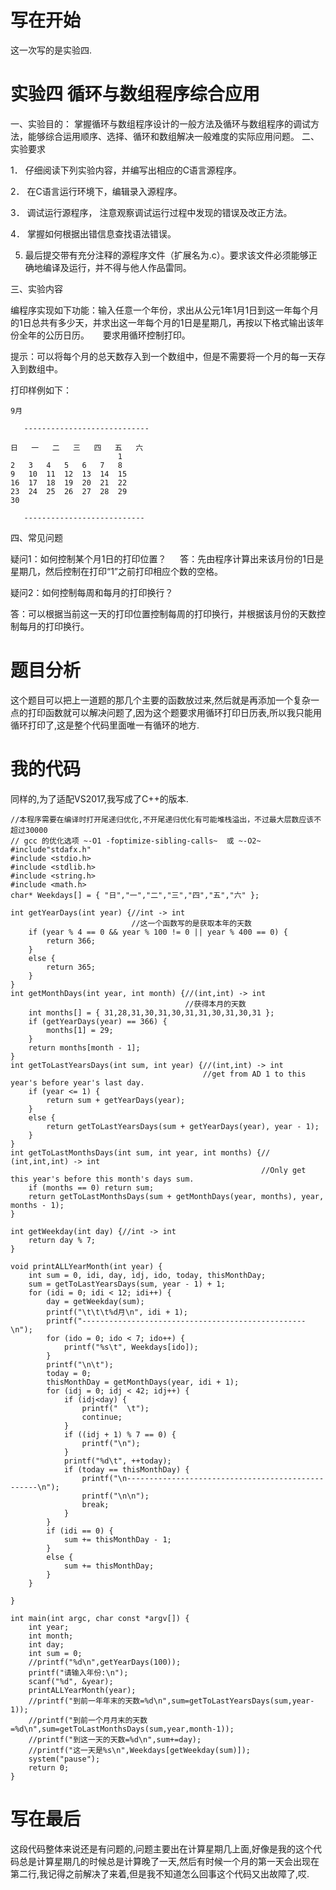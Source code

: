 # 写在开始
这一次写的是实验四.
# 实验四  循环与数组程序综合应用

一、实验目的：
掌握循环与数组程序设计的一般方法及循环与数组程序的调试方法，能够综合运用顺序、选择、循环和数组解决一般难度的实际应用问题。
二、实验要求

1． 仔细阅读下列实验内容，并编写出相应的C语言源程序。

2． 在C语言运行环境下，编辑录入源程序。

3． 调试运行源程序， 注意观察调试运行过程中发现的错误及改正方法。

4． 掌握如何根据出错信息查找语法错误。

5. 最后提交带有充分注释的源程序文件（扩展名为.c）。要求该文件必须能够正确地编译及运行，并不得与他人作品雷同。

三、实验内容

编程序实现如下功能：输入任意一个年份，求出从公元1年1月1日到这一年每个月的1日总共有多少天，并求出这一年每个月的1日是星期几，再按以下格式输出该年份全年的公历日历。
　
要求用循环控制打印。

提示：可以将每个月的总天数存入到一个数组中，但是不需要将一个月的每一天存入到数组中。

打印样例如下：                        
```
9月

   ----------------------------

日	一	二	三	四	五	六
						1
2	3	4	5	6	7	8
9	10	11	12	13	14	15
16	17	18	19	20	21	22
23	24	25	26	27	28	29
30

   ---------------------------    
```

四、常见问题

疑问1：如何控制某个月1日的打印位置？
　
答：先由程序计算出来该月份的1日是星期几，然后控制在打印“1”之前打印相应个数的空格。

疑问2：如何控制每周和每月的打印换行？

答：可以根据当前这一天的打印位置控制每周的打印换行，并根据该月份的天数控制每月的打印换行。
# 题目分析
这个题目可以把上一道题的那几个主要的函数放过来,然后就是再添加一个复杂一点的打印函数就可以解决问题了,因为这个题要求用循环打印日历表,所以我只能用循环打印了,这是整个代码里面唯一有循环的地方.
# 我的代码
同样的,为了适配VS2017,我写成了C++的版本.
```
//本程序需要在编译时打开尾递归优化,不开尾递归优化有可能堆栈溢出，不过最大层数应该不超过30000
// gcc 的优化选项 ~-O1 -foptimize-sibling-calls~  或 ~-O2~
#include"stdafx.h"
#include <stdio.h>
#include <stdlib.h>
#include <string.h>
#include <math.h>
char* Weekdays[] = { "日","一","二","三","四","五","六" };

int getYearDays(int year) {//int -> int
						   //这一个函数写的是获取本年的天数
	if (year % 4 == 0 && year % 100 != 0 || year % 400 == 0) {
		return 366;
	}
	else {
		return 365;
	}
}
int getMonthDays(int year, int month) {//(int,int) -> int
									   //获得本月的天数
	int months[] = { 31,28,31,30,31,30,31,31,30,31,30,31 };
	if (getYearDays(year) == 366) {
		months[1] = 29;
	}
	return months[month - 1];
}
int getToLastYearsDays(int sum, int year) {//(int,int) -> int
										   //get from AD 1 to this year's before year's last day.
	if (year <= 1) {
		return sum + getYearDays(year);
	}
	else {
		return getToLastYearsDays(sum + getYearDays(year), year - 1);
	}
}
int getToLastMonthsDays(int sum, int year, int months) {// (int,int,int) -> int
														//Only get this year's before this month's days sum.
	if (months == 0) return sum;
	return getToLastMonthsDays(sum + getMonthDays(year, months), year, months - 1);
}

int getWeekday(int day) {//int -> int
	return day % 7;
}

void printALLYearMonth(int year) {
	int sum = 0, idi, day, idj, ido, today, thisMonthDay;
	sum = getToLastYearsDays(sum, year - 1) + 1;
	for (idi = 0; idi < 12; idi++) {
		day = getWeekday(sum);
		printf("\t\t\t%d月\n", idi + 1);
		printf("--------------------------------------------------\n");
		for (ido = 0; ido < 7; ido++) {
			printf("%s\t", Weekdays[ido]);
		}
		printf("\n\t");
		today = 0;
		thisMonthDay = getMonthDays(year, idi + 1);
		for (idj = 0; idj < 42; idj++) {
			if (idj<day) {
				printf("  \t");
				continue;
			}
			if ((idj + 1) % 7 == 0) {
				printf("\n");
			}
			printf("%d\t", ++today);
			if (today == thisMonthDay) {
				printf("\n--------------------------------------------------\n");
				printf("\n\n");
				break;
			}
		}
		if (idi == 0) {
			sum += thisMonthDay - 1;
		}
		else {
			sum += thisMonthDay;
		}
	}

}

int main(int argc, char const *argv[]) {
	int year;
	int month;
	int day;
	int sum = 0;
	//printf("%d\n",getYearDays(100));
	printf("请输入年份:\n");
	scanf("%d", &year);
	printALLYearMonth(year);
	//printf("到前一年年末的天数=%d\n",sum=getToLastYearsDays(sum,year-1));
	//printf("到前一个月月末的天数=%d\n",sum=getToLastMonthsDays(sum,year,month-1));
	//printf("到这一天的天数=%d\n",sum+=day);
	//printf("这一天是%s\n",Weekdays[getWeekday(sum)]);
	system("pause");
	return 0;
}
```
# 写在最后
这段代码整体来说还是有问题的,问题主要出在计算星期几上面,好像是我的这个代码总是计算星期几的时候总是计算晚了一天,然后有时候一个月的第一天会出现在第二行,我记得之前解决了来着,但是我不知道怎么回事这个代码又出故障了,哎.

